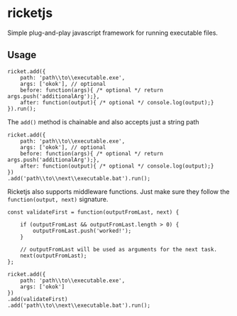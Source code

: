 # ricketjs
Simple plug-and-play javascript framework for running executable files.

## Usage

~~~~
ricket.add({
    path: 'path\\to\\executable.exe',
    args: ['okok'], // optional
    before: function(args){ /* optional */ return args.push('additionalArg');},
    after: function(output){ /* optional */ console.log(output);}
}).run();
~~~~

The `add()` method is chainable and also accepts just a string path

~~~~
ricket.add({
    path: 'path\\to\\executable.exe',
    args: ['okok'], // optional
    before: function(args){ /* optional */ return args.push('additionalArg');},
    after: function(output){ /* optional */ console.log(output);}
})
.add('path\\to\\next\\executable.bat').run();
~~~~

Ricketjs also supports middleware functions. Just make sure they follow the `function(output, next)` signature.

~~~~
const validateFirst = function(outputFromLast, next) {
    
    if (outputFromLast && outputFromLast.length > 0) {
        outputFromLast.push('worked!');
    }
    
    // outputFromLast will be used as arguments for the next task.
    next(outputFromLast);
};

ricket.add({
    path: 'path\\to\\executable.exe',
    args: ['okok']
})
.add(validateFirst)
.add('path\\to\\next\\executable.bat').run();
~~~~
